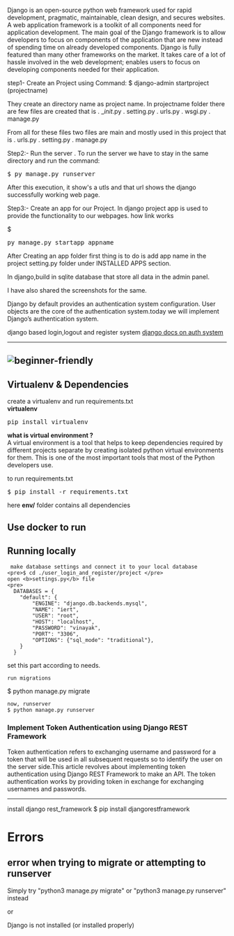 


Django is an open-source python web framework used for rapid development, pragmatic, maintainable, clean design, and secures websites. A web application framework is a toolkit of all components need for application development. The main goal of the Django framework is to allow developers to focus on components of the application that are new instead of spending time on already developed components. Django is fully featured than many other frameworks on the market. It takes care of a lot of hassle involved in the web development; enables users to focus on developing components needed for their application.

step1- Create an Project using Command:
 $ django-admin startproject (projectname)

  They create an directory name as project name. In projectname folder there are few files are created that is 
  . __init_.py
  . setting.py
  . urls.py
  . wsgi.py
  . manage.py

  From all for these files two files are main and mostly used in this project that is 
  . urls.py
  . setting.py
  . manage.py

Step2:-  Run the server . To run the server we have to stay in the same directory and run the command:

<pre>$ py manage.py runserver</pre>

After this execution, it show's a utls and that url shows  the django successfully working web page.


Step3:- Create an app for our Project. In django project app is used to provide the functionality to our webpages. how link works 

$ <pre>py manage.py startapp appname</pre>

After Creating an app folder first thing is to do is add app name in the project setting.py folder under INSTALLED APPS section.

In django,build in sqlite database that store all data in the admin panel.

I have also shared the screenshots for the same.



 


Django by default provides an authentication system configuration. User objects are the core of the authentication system.today we will implement Django’s authentication system.

django based login,logout and register system [django docs on auth system](https://docs.djangoproject.com/en/2.2/topics/auth/default/)

---


![beginner-friendly](https://img.shields.io/badge/beginner%20friendly-django%20project%20-green)
---


## Virtualenv & Dependencies

create a virtualenv and run requirements.txt<br/>
<b>virtualenv</b>

<pre>pip install virtualenv</pre>

<b> what is virtual environment ? </b><br/>
A virtual environment is a tool that helps to keep dependencies required by different projects separate by creating isolated python virtual environments for them. This is one of the most important tools that most of the Python developers use.
<br/>


to run requirements.txt

<pre>$ pip install -r requirements.txt</pre>

here <b>env/</b> folder contains all dependencies

## Use docker to run



## Running locally

     make database settings and connect it to your local database
    <pre>$ cd ./user_login_and_register/project </pre>
    open <b>settings.py</b> file
    <pre>
      DATABASES = {
        "default": {
            "ENGINE": "django.db.backends.mysql",
            "NAME": "iert",
            "USER": "root",
            "HOST": "localhost",
            "PASSWORD": "vinayak",
            "PORT": "3306",
            "OPTIONS": {"sql_mode": "traditional"},
        }
      }
   </pre>
   set this part according to needs.

    run migrations
  $ python manage.py migrate
  
    now, runserver
    $ python manage.py runserver
  




### Implement Token Authentication using Django REST Framework

Token authentication refers to exchanging username and password for a token that will be used in all subsequent requests so to identify the user on the server side.This article revolves about implementing token authentication using Django REST Framework to make an API. The token authentication works by providing token in exchange for exchanging usernames and passwords.

---
install django rest_framework
$ pip install djangorestframework




# Errors

## error when trying to migrate or attempting to runserver

Simply try "python3 manage.py migrate" or "python3 manage.py runserver" instead

or

Django is not installed (or installed properly)
